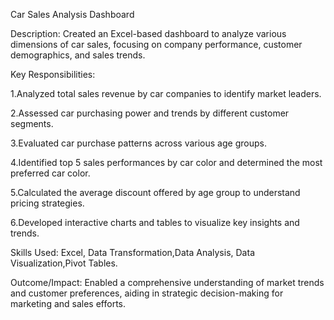 Car Sales Analysis Dashboard

Description: Created an Excel-based dashboard to analyze various dimensions of car sales, focusing on company performance, customer demographics, and sales trends.

Key Responsibilities:

1.Analyzed total sales revenue by car companies to identify market leaders.

2.Assessed car purchasing power and trends by different customer segments.

3.Evaluated car purchase patterns across various age groups.

4.Identified top 5 sales performances by car color and determined the most preferred car color.

5.Calculated the average discount offered by age group to understand pricing strategies.

6.Developed interactive charts and tables to visualize key insights and trends.

Skills Used: Excel, Data Transformation,Data Analysis, Data Visualization,Pivot Tables.

Outcome/Impact: Enabled a comprehensive understanding of market trends and customer preferences, aiding in strategic decision-making for marketing and sales efforts.
